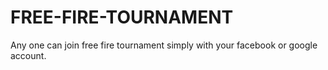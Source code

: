 # FREE-FIRE-TOURNAMENT
Any one can join free fire tournament simply with your facebook or google account.
